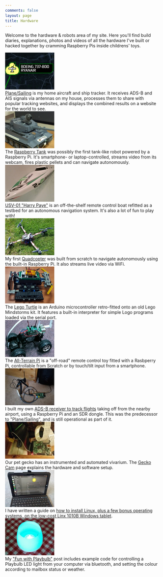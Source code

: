```yaml
---
comments: false
layout: page
title: Hardware
---
```


Welcome to the hardware & robots area of my site. Here you'll find build diaries, explanations, photos and videos of all the hardware I've built or hacked together by cramming Raspberry Pis inside childrens' toys.

<div class="table-col table-col-pic">
<a href="./planesailing"><img src="/images/planesailing.png" width="160" alt="Plane Sailing" /></a>
</div>
<div class="table-col table-col-descrip">
<a href="/hardware/planesailing">Plane/Sailing</a> is my home aircraft and ship tracker. It receives ADS-B and AIS signals via antennas on my house, processes them to share with popular tracking websites, and displays the combined results on a website for the world to see.
</div>
<div class="clear"></div>

<div class="table-col table-col-pic">
<a href="./raspberry-tank"><img src="/images/tank.png" width="160" alt="Raspberry Tank" /></a>
</div>
<div class="table-col table-col-descrip">
The <a href="./raspberry-tank">Raspberry Tank</a> was possibly the first tank-like robot powered by a Raspberry Pi. It's smartphone- or laptop-controlled, streams video from its webcam, fires plastic pellets and can navigate autonomously.
</div>
<div class="clear"></div>

<div class="table-col table-col-pic">
<a href="./usv-01"><img src="/images/usv-01.jpg" width="160" alt="USV-01" /></a>
</div>
<div class="table-col table-col-descrip">
<a href="./usv-01">USV-01 "Harry Paye"</a> is an off-the-shelf remote control boat refitted as a testbed for an autonomous navigation system. It's also a lot of fun to play with!
</div>
<div class="clear"></div>

<div class="table-col table-col-pic">
<a href="./quadcopter"><img src="/images/quad.png" width="160" alt="Quadcopter" /></a>
</div>
<div class="table-col table-col-descrip">
My first <a href="./quadcopter">Quadcopter</a> was built from scratch to navigate autonomously using the built-in Raspberry Pi. It also streams live video via WiFi.
</div>
<div class="clear"></div>

<div class="table-col table-col-pic">
<a href="./lego-turtle"><img src="/images/legoturtle.png" width="160" alt="Lego Turtle" /></a>
</div>
<div class="table-col table-col-descrip">
The <a href="./lego-turtle">Lego Turtle</a> is an Arduino microcontroller retro-fitted onto an old Lego Mindstorms kit. It features a built-in interpreter for simple Logo programs loaded via the serial port.
</div>
<div class="clear"></div>

<div class="table-col table-col-pic">
<a href="./atp"><img src="/images/atp.jpg" width="160" alt="All-Terrain Pi" /></a>
</div>
<div class="table-col table-col-descrip">
The <a href="./atp">All-Terrain Pi</a> is a "off-road" remote control toy fitted with a Rasbperry Pi, controllable from Scratch or by touch/tilt input from a smartphone.
</div>
<div class="clear"></div>

<div class="table-col table-col-pic">
<a href="./flight-tracker"><img src="/hardware/flight-tracker/hw-small.jpg" width="160" alt="Flight Tracker" /></a>
</div>
<div class="table-col table-col-descrip">
I built my own <a href="./flight-tracker">ADS-B receiver to track flights</a> taking off from the nearby airport, using a Raspberry Pi and an SDR dongle. This was the predecessor to "Plane/Sailing", and is still operational as part of it.
</div>
<div class="clear"></div>

<div class="table-col table-col-pic">
<a href="./geckocam"><img src="/hardware/geckocam/hw-small.jpg" width="160" alt="Gecko Cam" /></a>
</div>
<div class="table-col table-col-descrip">
Our pet gecko has an instrumented and automated vivarium. The <a href="./geckocam/">Gecko Cam</a> page explains the hardware and software setup.
</div>
<div class="clear"></div>

<div class="table-col table-col-pic">
<a href="/guides/install-linux-on-a-linx-1010b-tablet"><img src="/images/linx.jpg" width="160" alt="Linx 1010B Linux" /></a>
</div>
<div class="table-col table-col-descrip">
I have written a guide on <a href="/guides/install-linux-on-a-linx-1010b-tablet">how to install Linux, plus a few bonus operating systems, on the low-cost Linx 1010B Windows tablet</a>.
</div>
<div class="clear"></div>

<div class="table-col table-col-pic">
<a href="/blog/fun-with-playbulb/"><img src="/images/playbulb.jpg" width="160" alt="Playbulb" /></a>
</div>
<div class="table-col table-col-descrip">
My <a href="/blog/fun-with-playbulb/">"Fun with Playbulb"</a> post includes example code for controlling a Playbulb LED light from your computer via bluetooth, and setting the colour according to mailbox status or weather.
</div>
<div class="clear"></div>

